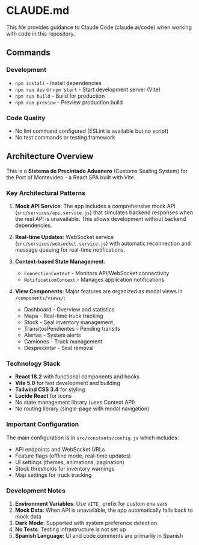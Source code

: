 # CLAUDE.md

This file provides guidance to Claude Code (claude.ai/code) when working with code in this repository.

## Commands

### Development
- `npm install` - Install dependencies
- `npm run dev` or `npm start` - Start development server (Vite)
- `npm run build` - Build for production
- `npm run preview` - Preview production build

### Code Quality
- No lint command configured (ESLint is available but no script)
- No test commands or testing framework

## Architecture Overview

This is a **Sistema de Precintado Aduanero** (Customs Sealing System) for the Port of Montevideo - a React SPA built with Vite.

### Key Architectural Patterns

1. **Mock API Service**: The app includes a comprehensive mock API (`src/services/api.service.js`) that simulates backend responses when the real API is unavailable. This allows development without backend dependencies.

2. **Real-time Updates**: WebSocket service (`src/services/websocket.service.js`) with automatic reconnection and message queuing for real-time notifications.

3. **Context-based State Management**:
   - `ConnectionContext` - Monitors API/WebSocket connectivity
   - `NotificationContext` - Manages application notifications

4. **View Components**: Major features are organized as modal views in `/components/views/`:
   - Dashboard - Overview and statistics
   - Mapa - Real-time truck tracking
   - Stock - Seal inventory management
   - TransitosPendientes - Pending transits
   - Alertas - System alerts
   - Camiones - Truck management
   - Desprecintar - Seal removal

### Technology Stack

- **React 18.2** with functional components and hooks
- **Vite 5.0** for fast development and building
- **Tailwind CSS 3.4** for styling
- **Lucide React** for icons
- No state management library (uses Context API)
- No routing library (single-page with modal navigation)

### Important Configuration

The main configuration is in `src/constants/config.js` which includes:
- API endpoints and WebSocket URLs
- Feature flags (offline mode, real-time updates)
- UI settings (themes, animations, pagination)
- Stock thresholds for inventory warnings
- Map settings for truck tracking

### Development Notes

1. **Environment Variables**: Use `VITE_` prefix for custom env vars
2. **Mock Data**: When API is unavailable, the app automatically falls back to mock data
3. **Dark Mode**: Supported with system preference detection
4. **No Tests**: Testing infrastructure is not set up
5. **Spanish Language**: UI and code comments are primarily in Spanish